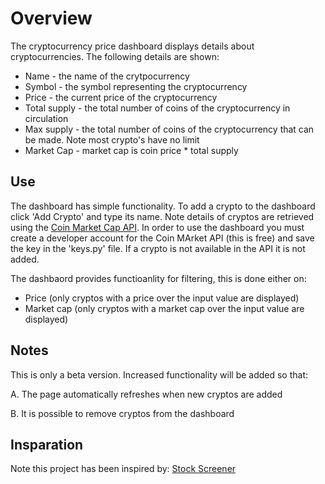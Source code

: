 # Overview

The cryptocurrency price dashboard displays details about cryptocurrencies. The following details are shown:

- Name - the name of the crytpocurrency
- Symbol - the symbol representing the cryptocurrency 
- Price - the current price of the cryptocurrency
- Total supply - the total number of coins of the cryptocurrency in circulation
- Max supply - the total number of coins of the cryptocurrency that can be made. Note most crypto's have no limit
- Market Cap - market cap is coin price * total supply

## Use 

The dashboard has simple functionality. To add a crypto to the dashboard click 'Add Crypto' and type its name. Note details of cryptos are retrieved using the [Coin Market Cap API](https://coinmarketcap.com/api/). In order to use the dashboard you must create a developer account for the Coin MArket API (this is free) and save the key in the 'keys.py' file. If a crypto is not available in the API it is not added.

The dashbaord provides functioanlity for filtering, this is done either on:
- Price (only cryptos with a price over the input value are displayed)
- Market cap (only cryptos with a market cap over the input value are displayed)

## Notes

This is only a beta version. Increased functionality will be added so that:

A. The page automatically refreshes when new cryptos are added

B. It is possible to remove cryptos from the dashboard

## Insparation

Note this project has been inspired by: [Stock Screener](https://github.com/hackingthemarkets/stockscreener)





